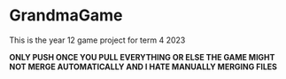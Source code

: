 # GrandmaGame
This is the year 12 game project for term 4 2023

**ONLY PUSH ONCE YOU PULL EVERYTHING OR ELSE THE GAME MIGHT NOT MERGE AUTOMATICALLY AND I HATE MANUALLY MERGING FILES**
